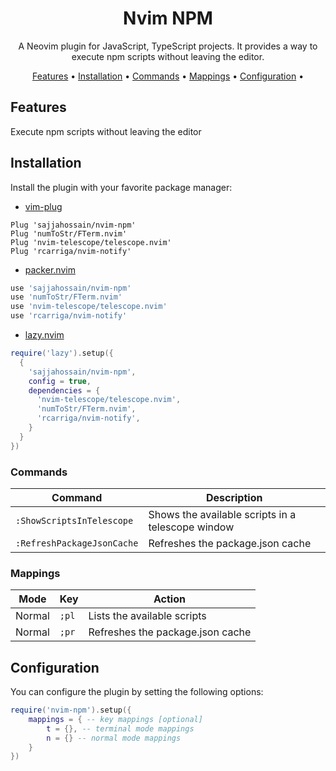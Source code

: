 <h1 align="center">Nvim NPM</h1>

<p align="center">A Neovim plugin for JavaScript, TypeScript projects. It provides a way to execute npm scripts without leaving the editor.</p>

<p align="center">
  <a href="##features">Features</a> •
  <a href="##installation">Installation</a> •
  <a href="##commands">Commands</a> •
  <a href="##mappings">Mappings</a> •
  <a href="##configuration">Configuration</a> •
</p>

## Features
 Execute npm scripts without leaving the editor 

## Installation

Install the plugin with your favorite package manager:

- [vim-plug](https://github.com/junegunn/vim-plug)

```vim
Plug 'sajjahossain/nvim-npm'
Plug 'numToStr/FTerm.nvim'
Plug 'nvim-telescope/telescope.nvim'
Plug 'rcarriga/nvim-notify'
```

- [packer.nvim](https://github.com/wbthomason/packer.nvim)

```lua
use 'sajjahossain/nvim-npm'
use 'numToStr/FTerm.nvim'
use 'nvim-telescope/telescope.nvim'
use 'rcarriga/nvim-notify'
```

- [lazy.nvim](https://github.com/folke/lazy.nvim)

```lua
require('lazy').setup({
  {
    'sajjahossain/nvim-npm',
    config = true,
    dependencies = {
      'nvim-telescope/telescope.nvim',
      'numToStr/FTerm.nvim',
      'rcarriga/nvim-notify',
    }
  }
})
```

### Commands

| Command | Description |
| --- | --- |
| `:ShowScriptsInTelescope` | Shows the available scripts in a telescope window |
| `:RefreshPackageJsonCache` | Refreshes the package.json cache |

### Mappings

| Mode | Key | Action |
| --- | --- | --- |
| Normal | `;pl` | Lists the available scripts |
| Normal | `;pr` | Refreshes the package.json cache |

## Configuration

You can configure the plugin by setting the following options:

```lua
require('nvim-npm').setup({
    mappings = { -- key mappings [optional]
        t = {}, -- terminal mode mappings
        n = {} -- normal mode mappings
    }
})
```
